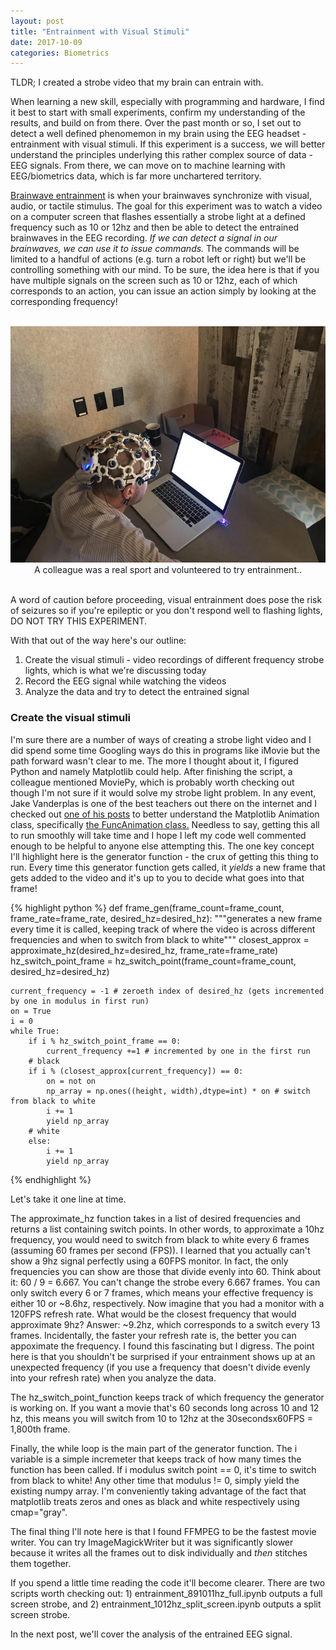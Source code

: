 ```yaml
---
layout: post
title: "Entrainment with Visual Stimuli"
date: 2017-10-09
categories: Biometrics
---
```

TLDR; I created a strobe video that my brain can entrain with.

When learning a new skill, especially with programming and hardware, I find it best to start with small experiments, confirm my understanding of the results, and build on from there. Over the past month or so, I set out to detect a well defined phenomemon in my brain using the EEG headset - entrainment with visual stimuli. If this experiment is a success, we will better understand the principles underlying this rather complex source of data - EEG signals. From there, we can move on to machine learning with EEG/biometrics data, which is far more unchartered territory.

<a href="https://en.wikipedia.org/wiki/Brainwave_entrainment" target="_blank">Brainwave entrainment</a> is when your brainwaves synchronize with visual, audio, or tactile stimulus. The goal for this experiment was to watch a video on a computer screen that flashes essentially a strobe light at a defined frequency such as 10 or 12hz and then be able to detect the entrained brainwaves in the EEG recording. *If we can detect a signal in our brainwaves, we can use it to issue commands.* The commands will be limited to a handful of actions (e.g. turn a robot left or right) but we'll be controlling something with our mind. To be sure, the idea here is that if you have multiple signals on the screen such as 10 or 12hz, each of which corresponds to an action, you can issue an action simply by looking at the corresponding frequency!

<br>
<div style="text-align:center;"><img src="/assets/entrainment/entrainment.jpg"></div>
<div style="text-align:center;">A colleague was a real sport and volunteered to try entrainment..</div>
<br>

A word of caution before proceeding, visual entrainment does pose the risk of seizures so if you're epileptic or you don't respond well to flashing lights, DO NOT TRY THIS EXPERIMENT.

With that out of the way here's our outline:
1. Create the visual stimuli - video recordings of different frequency strobe lights, which is what we're discussing today
2. Record the EEG signal while watching the videos
3. Analyze the data and try to detect the entrained signal

### Create the visual stimuli

I'm sure there are a number of ways of creating a strobe light video and I did spend some time Googling ways do this in programs like iMovie but the path forward wasn't clear to me. The more I thought about it, I figured Python and namely Matplotlib could help. After finishing the script, a colleague mentioned MoviePy, which is probably worth checking out though I'm not sure if it would solve my strobe light problem. In any event, Jake Vanderplas is one of the best teachers out there on the internet and I checked out <a href="http://jakevdp.github.io/blog/2012/08/18/matplotlib-animation-tutorial/" target="_blank">one of his posts</a> to better understand the Matplotlib Animation class, specifically <a href="https://matplotlib.org/api/animation_api.html" target="_blank">the FuncAnimation class.</a> Needless to say, getting this all to run smoothly will take time and I hope I left my code well commented enough to be helpful to anyone else attempting this. The one key concept I'll highlight here is the generator function - the crux of getting this thing to run. Every time this generator function gets called, it *yields* a new frame that gets added to the video and it's up to you to decide what goes into that frame!

{% highlight python %}
def frame_gen(frame_count=frame_count, frame_rate=frame_rate, desired_hz=desired_hz):
    """generates a new frame every time it is called, keeping track of where the video is across different
    frequencies and when to switch from black to white"""
    closest_approx = approximate_hz(desired_hz=desired_hz, frame_rate=frame_rate)
    hz_switch_point_frame = hz_switch_point(frame_count=frame_count, desired_hz=desired_hz)
    
    current_frequency = -1 # zeroeth index of desired_hz (gets incremented by one in modulus in first run)
    on = True
    i = 0
    while True:
        if i % hz_switch_point_frame == 0:
            current_frequency +=1 # incremented by one in the first run
        # black
        if i % (closest_approx[current_frequency]) == 0:
            on = not on
            np_array = np.ones((height, width),dtype=int) * on # switch from black to white
            i += 1
            yield np_array
        # white
        else:
            i += 1
            yield np_array
{% endhighlight %}

Let's take it one line at time.

The approximate_hz function takes in a list of desired frequencies and returns a list containing switch points. In other words, to approximate a 10hz frequency, you would need to switch from black to white every 6 frames (assuming 60 frames per second (FPS)). I learned that you actually can't show a 9hz signal perfectly using a 60FPS monitor. In fact, the only frequencies you can show are those that divide evenly into 60. Think about it: 60 / 9 = 6.667. You can't change the strobe every 6.667 frames. You can only switch every 6 or 7 frames, which means your effective frequency is either 10 or ~8.6hz, respectively. Now imagine that you had a monitor with a 120FPS refresh rate. What would be the closest frequency that would approximate 9hz? Answer: ~9.2hz, which corresponds to a switch every 13 frames. Incidentally, the faster your refresh rate is, the better you can appoximate the frequency. I found this fascinating but I digress. The point here is that you shouldn't be surprised if your entrainment shows up at an unexpected frequency (if you use a frequency that doesn't divide evenly into your refresh rate) when you analyze the data.

The hz_switch_point_function keeps track of which frequency the generator is working on. If you want a movie that's 60 seconds long across 10 and 12 hz, this means you will switch from 10 to 12hz at the 30secondsx60FPS = 1,800th frame.

Finally, the while loop is the main part of the generator function. The i variable is a simple incremeter that keeps track of how many times the function has been called. If i modulus switch point == 0, it's time to switch from black to white! Any other time that modulus != 0, simply yield the existing numpy array. I'm conveniently taking advantage of the fact that matplotlib treats zeros and ones as black and white respectively using cmap="gray".

The final thing I'll note here is that I found FFMPEG to be the fastest movie writer. You can try ImageMagickWriter but it was significantly slower because it writes all the frames out to disk individually and *then* stitches them together.

If you spend a little time reading the code it'll become clearer. There are two scripts worth checking out: 1) entrainment_891011hz_full.ipynb outputs a full screen strobe, and 2) entrainment_1012hz_split_screen.ipynb outputs a split screen strobe.

In the next post, we'll cover the analysis of the entrained EEG signal.